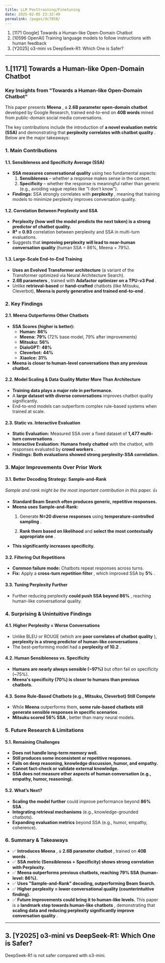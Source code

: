 ```yaml
---
title: LLM Posttraining/Finetuning
date: 2025-02-05 23:32:49
permalink: /pages/dc7058/
---
```


1. [1171 Google] Towards a Human-like Open-Domain Chatbot
2. [10596 OpenAI] Training language models to follow instructions with human feedback
3. [Y2025] o3-mini vs DeepSeek-R1: Which One is Safer?
---

## 1.[1171] Towards a Human-like Open-Domain Chatbot
### **Key Insights from "Towards a Human-like Open-Domain Chatbot"**
This paper presents **Meena** , a **2.6B parameter open-domain chatbot**  developed by Google Research, trained end-to-end on **40B words**  mined from public-domain social media conversations.

The key contributions include the introduction of **a novel evaluation metric (SSA)**  and demonstrating that **perplexity correlates with chatbot quality** . Below are the major takeaways:

### **1. Main Contributions**
#### **1.1. Sensibleness and Specificity Average (SSA)**  
- **SSA measures conversational quality**  using two fundamental aspects: 
  1. **Sensibleness**  – whether a response makes sense in the context. 
  2. **Specificity**  – whether the response is meaningful rather than generic (e.g., avoiding vague replies like "I don't know").
- **Findings:**  SSA strongly correlates with **perplexity** , meaning that training models to minimize perplexity improves conversation quality.
#### **1.2. Correlation Between Perplexity and SSA**  
- **Perplexity (how well the model predicts the next token) is a strong predictor of chatbot quality.**
- **R² = 0.93**  correlation between perplexity and SSA in multi-turn evaluations.
- Suggests that **improving perplexity will lead to near-human conversation quality**  (human SSA = 86%, Meena = 79%).
#### **1.3. Large-Scale End-to-End Training**  
- **Uses an Evolved Transformer architecture**  (a variant of the Transformer optimized via Neural Architecture Search).
- **2.6B parameters** , trained with **Adafactor optimizer on a TPU-v3 Pod** .
- Unlike **retrieval-based**  or **hand-crafted**  chatbots (like Mitsuku, Cleverbot), **Meena is purely generative and trained end-to-end** .

### **2. Key Findings**
#### **2.1. Meena Outperforms Other Chatbots**  
- **SSA Scores (higher is better):**  
  - **Human:**  **86%** 
  - **Meena:**  **79%**  (72% base model, 79% after improvements)
  - **Mitsuku:**  **56%**
  - **DialoGPT:**  **48%**
  - **Cleverbot:**  **44%**
  - **XiaoIce:**  **31%**
- **Meena is closer to human-level conversations than any previous chatbot.**
#### **2.2. Model Scaling & Data Quality Matter More Than Architecture**  
- **Training data plays a major role in performance.** 
- A **large dataset with diverse conversations**  improves chatbot quality significantly.
- End-to-end models can outperform complex rule-based systems when trained at scale.
#### **2.3. Static vs. Interactive Evaluation**  
- **Static Evaluation:**  Measured SSA over a fixed dataset of **1,477 multi-turn conversations** . 
- **Interactive Evaluation:**  **Humans freely chatted**  with the chatbot, with responses evaluated by **crowd workers** . 
- **Findings:**  **Both evaluations showed strong perplexity-SSA correlation.**

### **3. Major Improvements Over Prior Work**
#### **3.1. Better Decoding Strategy: Sample-and-Rank**

*Sample and rank might be the most important contribution in this paper.* :+1:

- **Standard Beam Search often produces generic, repetitive responses.**
- **Meena uses Sample-and-Rank:**  
  1. Generate **N=20 diverse responses**  using **temperature-controlled sampling** .
 
  2. **Rank them based on likelihood**  and **select the most contextually appropriate one** .
- **This significantly increases specificity.**
#### **3.2. Filtering Out Repetitions**  
- **Common failure mode:**  Chatbots repeat responses across turns.
- **Fix:**  Apply a **cross-turn repetition filter** , which improved SSA by **5%** .
#### **3.3. Tuning Perplexity Further**  
- Further reducing perplexity **could push SSA beyond 86%** , reaching human-like conversational quality.

### **4. Surprising & Unintuitive Findings**
#### **4.1. Higher Perplexity = Worse Conversations**  
- Unlike BLEU or ROUGE (which are **poor correlates of chatbot quality** ), **perplexity is a strong predictor of human-like conversations** . 
- The best-performing model had a **perplexity of 10.2** .
#### **4.2. Human Sensibleness vs. Specificity**  
- **Humans are nearly always sensible (~97%)**  but often fail on specificity (~75%). 
- **Meena's specificity (70%) is closer to humans than previous chatbots.**
#### **4.3. Some Rule-Based Chatbots (e.g., Mitsuku, Cleverbot) Still Compete**  
- While **Meena**  outperforms them, **some rule-based chatbots still generate sensible responses in specific scenarios** . 
- **Mitsuku scored 56% SSA** , better than many neural models.

### **5. Future Research & Limitations**
#### **5.1. Remaining Challenges**  
- **Does not handle long-term memory well.** 
- **Still produces some inconsistent or repetitive responses.** 
- **Fails on deep reasoning, knowledge discussion, humor, and empathy.** 
- **Cannot fact-check or validate external knowledge.** 
- **SSA does not measure other aspects of human conversation (e.g., empathy, humor, reasoning).**
#### **5.2. What’s Next?**  
- **Scaling the model further**  could improve performance beyond **86% SSA** . 
- **Integrating retrieval mechanisms**  (e.g., knowledge-grounded chatbots).
- **Expanding evaluation metrics**  beyond SSA (e.g., humor, empathy, coherence).

### **6. Summary & Takeaways**
- ✅ **Introduces Meena** , a **2.6B parameter chatbot** , trained on **40B words** .
- ✅ **SSA metric (Sensibleness + Specificity) shows strong correlation with Perplexity.** 
- ✅ **Meena outperforms previous chatbots, reaching 79% SSA (human-level: 86%).** 
- ✅ **Uses "Sample-and-Rank" decoding, outperforming Beam Search.** 
- ✅ **Higher perplexity = lower conversational quality (counterintuitive finding).** 
- ✅ **Future improvements could bring it to human-like levels.** This paper is a **landmark step towards human-like chatbots** , demonstrating that **scaling data and reducing perplexity significantly improve conversation quality** .

---

## 3. [Y2025] o3-mini vs DeepSeek-R1: Which One is Safer?
DeepSeek-R1 is not safer compared with o3-mini.
